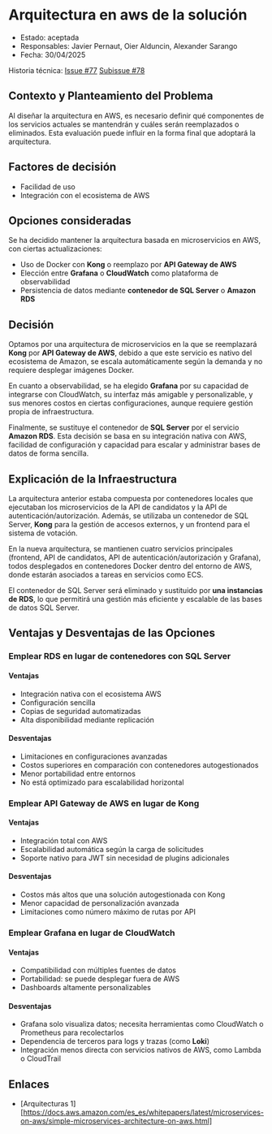 # Arquitectura en aws de la solución

* Estado: aceptada
* Responsables: Javier Pernaut, Oier Alduncin, Alexander Sarango
* Fecha: 30/04/2025

Historia técnica: [Issue #77](https://github.com/oielay/GTIO_Votacion/issues/77) [Subissue #78](https://github.com/oielay/GTIO_Votacion/issues/79)


## Contexto y Planteamiento del Problema

Al diseñar la arquitectura en AWS, es necesario definir qué componentes de los servicios actuales se mantendrán y cuáles serán reemplazados o eliminados. Esta evaluación puede influir en la forma final que adoptará la arquitectura.

## Factores de decisión

- Facilidad de uso  
- Integración con el ecosistema de AWS

## Opciones consideradas

Se ha decidido mantener la arquitectura basada en microservicios en AWS, con ciertas actualizaciones:

- Uso de Docker con **Kong** o reemplazo por **API Gateway de AWS**  
- Elección entre **Grafana** o **CloudWatch** como plataforma de observabilidad  
- Persistencia de datos mediante **contenedor de SQL Server** o **Amazon RDS**

## Decisión

Optamos por una arquitectura de microservicios en la que se reemplazará **Kong** por **API Gateway de AWS**, debido a que este servicio es nativo del ecosistema de Amazon, se escala automáticamente según la demanda y no requiere desplegar imágenes Docker.

En cuanto a observabilidad, se ha elegido **Grafana** por su capacidad de integrarse con CloudWatch, su interfaz más amigable y personalizable, y sus menores costos en ciertas configuraciones, aunque requiere gestión propia de infraestructura.

Finalmente, se sustituye el contenedor de **SQL Server** por el servicio **Amazon RDS**. Esta decisión se basa en su integración nativa con AWS, facilidad de configuración y capacidad para escalar y administrar bases de datos de forma sencilla.

## Explicación de la Infraestructura

La arquitectura anterior estaba compuesta por contenedores locales que ejecutaban los microservicios de la API de candidatos y la API de autenticación/autorización. Además, se utilizaba un contenedor de SQL Server, **Kong** para la gestión de accesos externos, y un frontend para el sistema de votación.

En la nueva arquitectura, se mantienen cuatro servicios principales (frontend, API de candidatos, API de autenticación/autorización y Grafana), todos desplegados en contenedores Docker dentro del entorno de AWS, donde estarán asociados a tareas en servicios como ECS.

El contenedor de SQL Server será eliminado y sustituido por **una instancias de RDS**, lo que permitirá una gestión más eficiente y escalable de las bases de datos SQL Server.

## Ventajas y Desventajas de las Opciones

### Emplear RDS en lugar de contenedores con SQL Server

#### Ventajas

- Integración nativa con el ecosistema AWS  
- Configuración sencilla  
- Copias de seguridad automatizadas  
- Alta disponibilidad mediante replicación

#### Desventajas

- Limitaciones en configuraciones avanzadas  
- Costos superiores en comparación con contenedores autogestionados  
- Menor portabilidad entre entornos  
- No está optimizado para escalabilidad horizontal

### Emplear API Gateway de AWS en lugar de Kong

#### Ventajas

- Integración total con AWS  
- Escalabilidad automática según la carga de solicitudes  
- Soporte nativo para JWT sin necesidad de plugins adicionales

#### Desventajas

- Costos más altos que una solución autogestionada con Kong  
- Menor capacidad de personalización avanzada  
- Limitaciones como número máximo de rutas por API

### Emplear Grafana en lugar de CloudWatch

#### Ventajas

- Compatibilidad con múltiples fuentes de datos  
- Portabilidad: se puede desplegar fuera de AWS  
- Dashboards altamente personalizables

#### Desventajas

- Grafana solo visualiza datos; necesita herramientas como CloudWatch o Prometheus para recolectarlos  
- Dependencia de terceros para logs y trazas (como **Loki**)  
- Integración menos directa con servicios nativos de AWS, como Lambda o CloudTrail

## Enlaces 

* [Arquitecturas 1][https://docs.aws.amazon.com/es_es/whitepapers/latest/microservices-on-aws/simple-microservices-architecture-on-aws.html]



